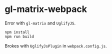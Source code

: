 # gl-matrix-webpack

Error with `gl-matrix` and `UglifyJS`.

```
npm install
npm run build
```

Brokes with `UglifyJsPlugin` in `webpack.config.js`.
